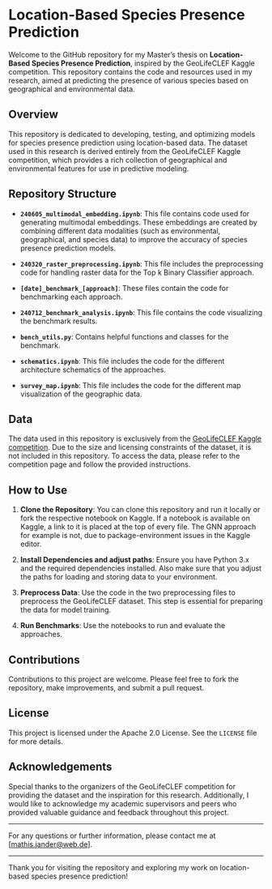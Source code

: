 # Location-Based Species Presence Prediction

Welcome to the GitHub repository for my Master’s thesis on **Location-Based Species Presence Prediction**, inspired by the GeoLifeCLEF Kaggle competition. This repository contains the code and resources used in my research, aimed at predicting the presence of various species based on geographical and environmental data.

## Overview

This repository is dedicated to developing, testing, and optimizing models for species presence prediction using location-based data. The dataset used in this research is derived entirely from the GeoLifeCLEF Kaggle competition, which provides a rich collection of geographical and environmental features for use in predictive modeling.

## Repository Structure

- **`240605_multimodal_embedding.ipynb`**: This file contains code used for generating multimodal embeddings. These embeddings are created by combining different data modalities (such as environmental, geographical, and species data) to improve the accuracy of species presence prediction models.

- **`240320_raster_preprocessing.ipynb`**: This file includes the preprocessing code for handling raster data for the Top k Binary Classifier approach.

- **`[date]_benchmark_[approach]`**: These files contain the code for benchmarking each approach.

- **`240712_benchmark_analysis.ipynb`**: This file contains the code visualizing the benchmark results.

- **`bench_utils.py`**: Contains helpful functions and classes for the benchmark.

- **`schematics.ipynb`**: This file includes the code for the different architecture schematics of the approaches.

- **`survey_map.ipynb`**: This file includes the code for the different map visualization of the geographic data.

## Data

The data used in this repository is exclusively from the [GeoLifeCLEF Kaggle competition](https://www.kaggle.com/competitions/geolifeclef-2022/data). Due to the size and licensing constraints of the dataset, it is not included in this repository. To access the data, please refer to the competition page and follow the provided instructions.

## How to Use

1. **Clone the Repository**:
   You can clone this repository and run it locally or fork the respective notebook on Kaggle. If a notebook is available on Kaggle, a      link to it is placed at the top of every file. The GNN approach for example is not, due to package-environment issues in the Kaggle      editor.

2. **Install Dependencies and adjust paths**: 
   Ensure you have Python 3.x and the required dependencies installed. Also make sure that you adjust the paths for loading and storing     data to your environment.

3. **Preprocess Data**: 
   Use the code in the two preprocessing files to preprocess the GeoLifeCLEF dataset. This step is essential for preparing     the data     for model training.

4. **Run Benchmarks**: 
   Use the notebooks to run and evaluate the approaches.


## Contributions

Contributions to this project are welcome. Please feel free to fork the repository, make improvements, and submit a pull request.

## License

This project is licensed under the Apache 2.0 License. See the `LICENSE` file for more details.

## Acknowledgements

Special thanks to the organizers of the GeoLifeCLEF competition for providing the dataset and the inspiration for this research. Additionally, I would like to acknowledge my academic supervisors and peers who provided valuable guidance and feedback throughout this project.

---

For any questions or further information, please contact me at [mathis.jander@web.de].

---

Thank you for visiting the repository and exploring my work on location-based species presence prediction!
